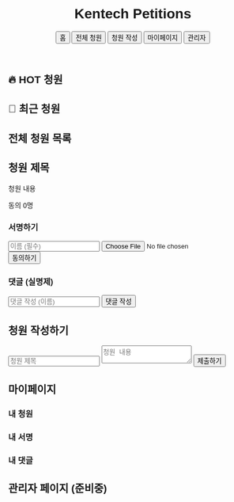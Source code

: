 <!DOCTYPE html>
<html lang="ko">
<head>
  <meta charset="UTF-8">
  <meta name="viewport" content="width=device-width, initial-scale=1.0">
  <title>Kentech Petitions</title>
  <script src="https://cdn.tailwindcss.com"></script>
  <script src="https://cdn.jsdelivr.net/npm/@supabase/supabase-js"></script>
  <style>body { font-family: 'Noto Sans KR', sans-serif; }</style>
</head>
<body class="bg-gray-100 text-gray-900">

<!-- 상단 네비게이션 -->
<header class="bg-blue-700 text-white p-4 flex justify-between items-center">
  <h1 class="text-2xl font-bold">Kentech Petitions</h1>
  <nav class="space-x-4">
    <button onclick="showPage('main')">홈</button>
    <button onclick="showPage('list')">전체 청원</button>
    <button onclick="showPage('write')">청원 작성</button>
    <button onclick="showPage('mypage')">마이페이지</button>
    <button onclick="showPage('admin')">관리자</button>
  </nav>
</header>
<main id="page-main" class="container mx-auto p-6">
  <h2 class="text-4xl font-bold mb-6">🔥 HOT 청원</h2>
  <div id="hot-petitions" class="grid grid-cols-1 md:grid-cols-2 lg:grid-cols-3 gap-6 mb-10">
    <!-- HOT 청원 카드 동적 생성 -->
  </div>

  <h2 class="text-3xl font-bold mb-4">📜 최근 청원</h2>
  <ul id="recent-petitions" class="divide-y divide-gray-300">
    <!-- 최근 청원 동적 생성 -->
  </ul>
</main>
<section id="page-list" class="hidden container mx-auto p-6">
  <h2 class="text-3xl font-bold mb-6">전체 청원 목록</h2>
  <ul id="all-petitions" class="divide-y divide-gray-300">
    <!-- 전체 청원 동적 생성 -->
  </ul>
</section>
<section id="page-detail" class="hidden container mx-auto p-6">
  <h2 id="detail-title" class="text-3xl font-bold mb-4">청원 제목</h2>
  <p id="detail-description" class="text-gray-700 mb-6">청원 내용</p>
  <p id="detail-support" class="text-green-600 font-semibold mb-6">동의 0명</p>

  <div class="bg-gray-50 p-4 rounded mb-6">
    <h3 class="text-xl font-semibold mb-4">서명하기</h3>
    <input id="support-name" type="text" class="w-full border p-2 mb-2 rounded" placeholder="이름 (필수)">
    <input id="support-file" type="file" class="w-full mb-2">
    <button onclick="submitSupport()" class="bg-green-600 text-white px-4 py-2 rounded">동의하기</button>
  </div>

  <div class="bg-gray-50 p-4 rounded">
    <h3 class="text-xl font-semibold mb-4">댓글 (실명제)</h3>
    <input type="text" class="w-full border p-2 mb-2 rounded" placeholder="댓글 작성 (이름)">
    <button class="bg-blue-600 text-white px-4 py-2 rounded">댓글 작성</button>
  </div>
</section>
<section id="page-write" class="hidden container mx-auto p-6">
  <h2 class="text-3xl font-bold mb-6">청원 작성하기</h2>
  <input id="petition-title" type="text" class="w-full border p-2 mb-4 rounded" placeholder="청원 제목">
  <textarea id="petition-content" class="w-full border p-2 mb-4 rounded" placeholder="청원 내용"></textarea>
  <button onclick="submitPetition()" class="bg-blue-700 text-white px-6 py-2 rounded">제출하기</button>
</section>
<section id="page-mypage" class="hidden container mx-auto p-6">
  <h2 class="text-3xl font-bold mb-6">마이페이지</h2>

  <h3 class="text-2xl font-semibold mb-4">내 청원</h3>
  <ul id="my-petitions" class="divide-y divide-gray-300 mb-6">
    <!-- 내가 작성한 청원 불러오기 -->
  </ul>

  <h3 class="text-2xl font-semibold mb-4">내 서명</h3>
  <ul id="my-supports" class="divide-y divide-gray-300 mb-6">
    <!-- 내가 서명한 청원 불러오기 -->
  </ul>

  <h3 class="text-2xl font-semibold mb-4">내 댓글</h3>
  <ul id="my-comments" class="divide-y divide-gray-300">
    <!-- 내가 쓴 댓글 불러오기 (추후 구현) -->
  </ul>
</section>
<section id="page-admin" class="hidden container mx-auto p-6">
  <h2 class="text-3xl font-bold mb-6">관리자 페이지 (준비중)</h2>
</section>
<script>

function showPage(page) {
    const pages = ['main', 'list', 'detail', 'write', 'mypage', 'admin'];
    pages.forEach(id => {
      const section = document.getElementById(`page-${id}`);
      if (section) section.classList.add('hidden');
    });
    const show = document.getElementById(`page-${page}`);
    if (show) show.classList.remove('hidden');
  }

// Supabase 연결
const supabaseUrl = 'https://ybbpzwvigqgleywnwkij.supabase.co'; // 본인 프로젝트 URL
const supabaseKey = 'eyJhbGciOiJIUzI1NiIsInR5cCI6IkpXVCJ9.eyJpc3MiOiJzdXBhYmFzZSIsInJlZiI6InliYnB6d3ZpZ3FnbGV5d253a2lqIiwicm9sZSI6ImFub24iLCJpYXQiOjE3NDU5Mjk1NzUsImV4cCI6MjA2MTUwNTU3NX0.3JF0NvkBLyJZkFtcpOvtYkA8CfUnp_CKuAoI13CyJxg';               // 본인 Public Key
const supabase = supabase.createClient(supabaseUrl, supabaseKey);

let currentPetition = null;

// 페이지 전환
function showPage(page) {
  const pages = ['main', 'list', 'detail', 'write', 'mypage', 'admin'];
  pages.forEach(id => {
    document.getElementById(`page-${id}`)?.classList.add('hidden');
  });
  document.getElementById(`page-${page}`)?.classList.remove('hidden');
}
async function submitPetition() {
  const title = document.getElementById('petition-title').value;
  const content = document.getElementById('petition-content').value;

  if (!title || !content) {
    alert('모든 칸을 입력해 주세요.');
    return;
  }

  const { data, error } = await supabase
    .from('petitions')
    .insert([{ title: title, description: content, support_count: 0 }]);

  if (error) {
    console.error(error.message);
    alert('청원 등록 실패');
  } else {
    alert('청원 등록 성공!');
    showPage('main');
    loadRecentPetitions();
    loadAllPetitions();
  }
}
async function loadRecentPetitions() {
  const { data, error } = await supabase
    .from('petitions')
    .select('*')
    .order('created_at', { ascending: false })
    .limit(10);

  const list = document.getElementById('recent-petitions');
  list.innerHTML = '';

  data.forEach(petition => {
    const li = document.createElement('li');
    li.className = 'py-2 flex justify-between cursor-pointer hover:text-blue-600';
    li.innerHTML = `<span>${petition.title}</span><span class="text-gray-500">${new Date(petition.created_at).toLocaleDateString()}</span>`;
    li.onclick = () => openDetail(petition);
    list.appendChild(li);
  });
}

async function loadAllPetitions() {
  const { data, error } = await supabase
    .from('petitions')
    .select('*')
    .order('created_at', { ascending: false });

  const list = document.getElementById('all-petitions');
  list.innerHTML = '';

  data.forEach(petition => {
    const li = document.createElement('li');
    li.className = 'py-4 flex justify-between cursor-pointer hover:text-blue-600';
    li.innerHTML = `<span>${petition.title}</span><span>동의 ${petition.support_count}명</span>`;
    li.onclick = () => openDetail(petition);
    list.appendChild(li);
  });
}
function openDetail(petition) {
  currentPetition = petition;

  document.getElementById('detail-title').textContent = petition.title;
  document.getElementById('detail-description').textContent = petition.description;
  document.getElementById('detail-support').textContent = `동의 ${petition.support_count}명`;

  document.getElementById('support-name').value = '';
  document.getElementById('support-file').value = '';

  showPage('detail');
}
async function submitSupport() {
  const name = document.getElementById('support-name').value;
  const file = document.getElementById('support-file').files[0];

  if (!name) {
    alert('이름을 입력해야 합니다.');
    return;
  }
  if (!file) {
    alert('서명 파일을 업로드해야 합니다.');
    return;
  }

  // 파일 업로드
  const fileName = `${Date.now()}_${file.name}`;
  const { data: uploadData, error: uploadError } = await supabase
    .storage
    .from('signatures')
    .upload(fileName, file);

  if (uploadError) {
    console.error(uploadError.message);
    alert('파일 업로드 실패');
    return;
  }

  const fileUrl = `${supabaseUrl}/storage/v1/object/public/signatures/${fileName}`;

  // supports 테이블에 저장
  await supabase
    .from('supports')
    .insert([{
      petition_id: currentPetition.id,
      name: name,
      file_url: fileUrl
    }]);

  // support_count +1 업데이트
  const updatedCount = currentPetition.support_count + 1;
  await supabase
    .from('petitions')
    .update({ support_count: updatedCount })
    .eq('id', currentPetition.id);

  alert('서명 완료!');
  
  loadRecentPetitions();
  loadAllPetitions();
  showPage('main');
}
window.onload = function() {
  loadRecentPetitions();
  loadAllPetitions();
};
<footer class="bg-gray-800 text-white text-center p-4 mt-12">
  © 2025 Kentech Petitions
</footer>
